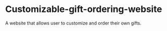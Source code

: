 # Customizable-gift-ordering-website
A website that allows user to customize and order their own gifts.
